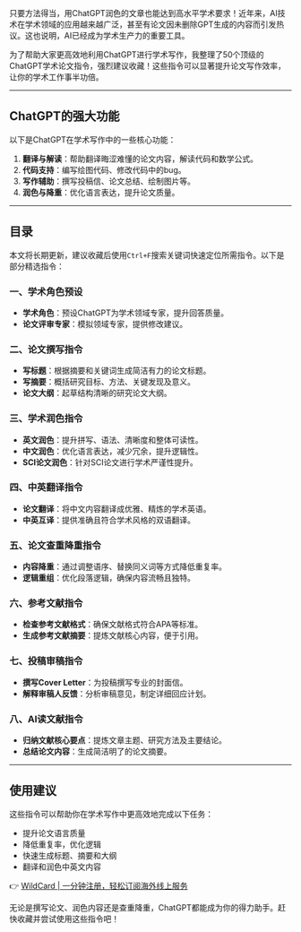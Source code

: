只要方法得当，用ChatGPT润色的文章也能达到高水平学术要求！近年来，AI技术在学术领域的应用越来越广泛，甚至有论文因未删除GPT生成的内容而引发热议。这也说明，AI已经成为学术生产力的重要工具。

为了帮助大家更高效地利用ChatGPT进行学术写作，我整理了50个顶级的ChatGPT学术论文指令，强烈建议收藏！这些指令可以显著提升论文写作效率，让你的学术工作事半功倍。

---

## ChatGPT的强大功能

以下是ChatGPT在学术写作中的一些核心功能：

1. **翻译与解读**：帮助翻译晦涩难懂的论文内容，解读代码和数学公式。
2. **代码支持**：编写绘图代码、修改代码中的bug。
3. **写作辅助**：撰写投稿信、论文总结、绘制图片等。
4. **润色与降重**：优化语言表达，提升论文质量。

---

## 目录

本文将长期更新，建议收藏后使用`Ctrl+F`搜索关键词快速定位所需指令。以下是部分精选指令：

### 一、学术角色预设
- **学术角色**：预设ChatGPT为学术领域专家，提升回答质量。
- **论文评审专家**：模拟领域专家，提供修改建议。

### 二、论文撰写指令
- **写标题**：根据摘要和关键词生成简洁有力的论文标题。
- **写摘要**：概括研究目标、方法、关键发现及意义。
- **论文大纲**：起草结构清晰的研究论文大纲。

### 三、学术润色指令
- **英文润色**：提升拼写、语法、清晰度和整体可读性。
- **中文润色**：优化语言表达，减少冗余，提升逻辑性。
- **SCI论文润色**：针对SCI论文进行学术严谨性提升。

### 四、中英翻译指令
- **论文翻译**：将中文内容翻译成优雅、精炼的学术英语。
- **中英互译**：提供准确且符合学术风格的双语翻译。

### 五、论文查重降重指令
- **内容降重**：通过调整语序、替换同义词等方式降低重复率。
- **逻辑重组**：优化段落逻辑，确保内容流畅且独特。

### 六、参考文献指令
- **检查参考文献格式**：确保文献格式符合APA等标准。
- **生成参考文献摘要**：提炼文献核心内容，便于引用。

### 七、投稿审稿指令
- **撰写Cover Letter**：为投稿撰写专业的封面信。
- **解释审稿人反馈**：分析审稿意见，制定详细回应计划。

### 八、AI读文献指令
- **归纳文献核心要点**：提炼文章主题、研究方法及主要结论。
- **总结论文内容**：生成简洁明了的论文摘要。

---

## 使用建议

这些指令可以帮助你在学术写作中更高效地完成以下任务：
- 提升论文语言质量
- 降低重复率，优化逻辑
- 快速生成标题、摘要和大纲
- 翻译和润色中英文内容

👉 [WildCard | 一分钟注册，轻松订阅海外线上服务](https://bit.ly/bewildcard)

无论是撰写论文、润色内容还是查重降重，ChatGPT都能成为你的得力助手。赶快收藏并尝试使用这些指令吧！